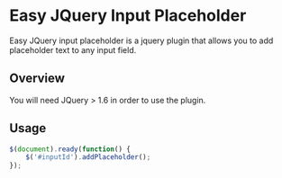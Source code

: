 Easy JQuery Input Placeholder
=========

Easy JQuery input placeholder is a jquery plugin that allows you to add placeholder text to any input field.

Overview
--------

You will need JQuery > 1.6 in order to use the plugin. 

Usage
-----

```javascript
$(document).ready(function() {
	$('#inputId').addPlaceholder();
});
```